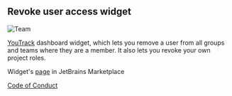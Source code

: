 ## Revoke user access widget
![Team](https://jb.gg/badges/team-plastic.svg)

[YouTrack](https://www.jetbrains.com/youtrack/) dashboard widget, which lets you remove a user from all groups and teams where they are a member.
It also lets you revoke your own project roles.

Widget's [page](https://plugins.jetbrains.com/plugin/10709-revoke-user-access) in JetBrains Marketplace

[Code of Conduct](https://github.com/JetBrains?#code-of-conduct)
